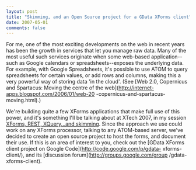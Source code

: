 ```yaml
---
layout: post
title: "Skimming, and an Open Source project for a GData XForms client"
date: 2007-05-01
comments: false
---
```

For me, one of the most exciting developments on the web in recent years has
been the growth in services that let you manage raw data. Many of the most
useful such services originate when some web-based application--such as Google
calendars or spreadsheets--exposes the underlying data. For example, with
Google Spreadsheets, it's possible to use ATOM to query spreadsheets for
certain values, or add rows and columns, making this a very powerful way of
storing data 'in the cloud'. (See [Web 2.0, Copernicus and Spartacus: Moving
the centre of the web](http://internet-apps.blogspot.com/2006/01/web-20
-copernicus-and-spartacus-moving.html).)

<!-- more -->

  
We're building quite a few XForms applications that make full use of this
power, and it's something I'll be talking about at XTech 2007, in my session
[XForms, REST, XQuery...and
skimming](http://2007.xtech.org/public/schedule/detail/114). Since the
approach we use could work on any XForms processor, talking to any ATOM-based
server, we've decided to create an open source project to host the forms, and
document their use. If this is an area of interest to you, check out the
[GData XForms client project on Google Code](http://code.google.com/p/gdata-
xforms-client/), and its [discussion forum](http://groups.google.com/group
/gdata-xforms-client).

